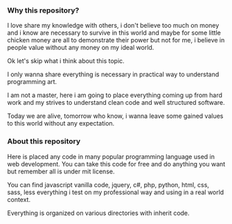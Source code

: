 ### Why this repository?
I love share my knowledge with others, i don't believe too much on money and i know are necessary to survive in this world and maybe for some little chicken money are all to demonstrate their power but not for me, i believe in people value without any money on my ideal world.

Ok let's skip what i think about this topic.

I only wanna share everything is necessary in practical way to understand programming art.

I am not a master, here i am going to place everything coming up from hard work and my strives to understand clean code and well structured software.

Today we are alive, tomorrow who know, i wanna leave some gained values to this world without any expectation.

### About this repository

Here is placed any code in many popular programming language used in web development. You can take this code for free and do anything you want but remember all is under mit license.

You can find javascript vanilla code, jquery, c#, php, python, html, css, sass, less everything i test on my professional way and using in a real world context.

Everything is organized on various directories with inherit code.
